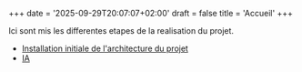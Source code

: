 +++
date = '2025-09-29T20:07:07+02:00'
draft = false
title = 'Accueil'
+++

Ici sont mis les differentes etapes de la realisation du projet.

- [Installation initiale de l'architecture du projet](rapport/install-dotnet-infrastructure)
- [IA](rapport/ia)

